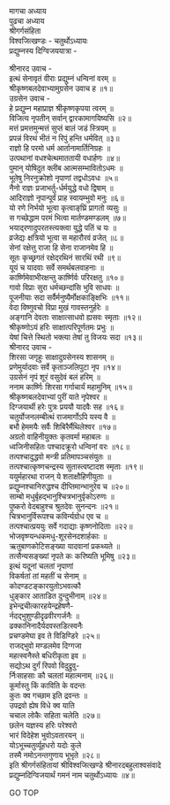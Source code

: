 मागचा अध्याय  
पुढचा अध्याय  
श्रीगर्गसंहिता  
विश्वजित्खण्डः - चतुर्थोऽध्यायः  
प्रद्युम्नस्य दिग्विजययात्रा -  
  
श्रीनारद उवाच -  
इत्थं सेनावृतं वीराः प्रद्युम्नं धन्विनां वरम् ॥  
श्रीकृष्णबलदेवाभ्यामुग्रसेन उवाच ह ॥१॥  
उग्रसेन उवाच -  
हे प्रद्युम्न महाप्राज्ञ श्रीकृष्णकृपया त्वरम् ॥  
विजित्य नृपतीन् सर्वान् द्वारकामागयिष्यसि ॥२॥  
मत्तं प्रमत्तमुन्मत्तं सुप्तं बालं जडं स्त्रियम् ॥  
प्रपन्नं विरथं भीतं न रिपुं हन्ति धर्मवित् ॥३॥  
राज्ञो हि परमो धर्म आर्तानामार्तिनिग्रहः ॥  
उत्पथानां वधश्चेत्थमाततायी वधार्हणः ॥४॥  
पुमान् योषिदुत क्लीब आत्मसम्भावितोऽधमः ॥  
भूतेषु निरनुक्रोशो नृपाणां तद्वधोऽवधः ॥५॥  
नैनो राज्ञः प्रजाभर्तु-र्धर्मयुद्धे वधो द्विषाम् ॥  
आदिराज्ञो नृपान्पूर्वं प्राह स्वायम्भुवो मनुः ॥६॥  
यो रणे निर्भयो भूत्वा कृत्वाङ्‌घ्रिं प्रागतो व्यसुः ॥  
स गच्छेद्धाम परमं भित्वा मार्तण्डमण्डलम् ॥७॥  
भयाद्‌रणादुपरतस्त्यक्त्वा युद्धे पतिं च यः ॥  
व्रजेद्यः क्षत्रियो भूत्वा स महारौरवं व्रजेत् ॥८॥  
सेनां रक्षेत्तु राजा हि सेना राजानमेव हि ॥  
सूतः कृच्छ्रगतं रक्षेद्‌रथिनं सारथिं रथी ॥९॥  
यूयं च यादवाः सर्वे समर्थबलवाहनाः ॥  
कार्ष्णिमेवाभीरक्षन्तु कार्ष्णिर्वः परिरक्षतु ॥१०॥  
गावो विप्राः सुरा धर्मच्छन्दांसि भुवि साधवः ॥  
पूजनीयाः सदा सर्वैर्मनुष्यैर्मोक्षकाङ्क्षिभिः ॥११॥  
वेदा विष्णुवचो विप्रा मुखं गावस्तनुर्हरेः ॥  
अङ्गानि देवताः साक्षात्साधवो ह्यसवः स्मृताः ॥१२॥  
श्रीकृष्णोऽयं हरिः साक्षात्परिपूर्णतमः प्रभुः ॥  
येषां चित्ते स्थितो भक्त्या तेषां तु विजयः सदा ॥१३॥  
श्रीनारद उवाच -  
शिरसा जगृहुः साक्षादुग्रसेनस्य शासनम् ॥  
प्रणेमुर्यादवाः सर्वे कृताञ्जलिपुटा नृप ॥१४॥  
उग्रसेनं नृपं शूरं वसुदेवं बलं हरिम् ॥  
ननाम कार्ष्णिः शिरसा गर्गाचार्यं महामुनिम् ॥१५॥  
श्रीकृष्णबलदेवाभ्यां पुरीं याते नृपेश्वर ॥  
दिग्जयार्थी हरेः पुत्रः प्रययौ यादवैः सह ॥१६॥  
चतुर्योजनलम्बीत्थं राजमार्गोऽपि यस्य वै ॥  
बभौ हेममयैः सर्वैः शिबिरैर्मैथिलेश्वर ॥१७॥  
अग्रतो वाहिनीयुक्तः कृतवर्मा महाबलः ॥  
ध्वजिनीसहितः पश्चादक्रूरो धन्विनां वरः ॥१८॥  
तत्पश्चादुद्धवो मन्त्री प्रतिमापञ्चसंयुतः ॥  
तत्पश्चात्कृष्णचन्द्रस्य सुतास्त्वष्टादश स्मृताः ॥१९॥  
ययुर्महारथा राजन् ये शताक्षौहिणीयुताः ॥  
प्रद्युम्नश्चानिरुद्धश्च दीप्तिमान्भानुरेव च ॥२०॥  
साम्बो मधुर्बृहद्‌भानुश्चित्रभानुर्वृकोऽरुणः ॥  
पुष्करो वेदबाहुश्च श्रुतदेवः सुनन्दनः ॥२१॥  
चित्रभानुर्विरूपश्च कविर्न्यग्रोध एव च ॥  
तत्पश्चात्प्रययुः सर्वे गदाद्याः कृष्णनोदिताः ॥२२॥  
भोजवृष्ण्यन्धकमधु-शूरसेनदशार्हकाः ॥  
ऋतुबाणकोटिसङ्ख्या यादवानां प्रकथ्यते ॥  
तत्सैन्यसङ्ख्यां नृपते कः करिष्यति भूमिषु ॥२३॥  
इत्थं यदूनां चलतां नृपाणां  
     विकर्षतां तां महतीं च सेनाम् ॥  
कोदण्डटङ्कारयुतोऽभवत्कौ  
     धुङ्कार आताडित दुन्दुभीनाम् ॥२४॥  
इभेन्द्रचीत्कारहयेन्द्रहेषणै-  
     र्नदद्‌भुशुण्डीदृढवीरगर्जनैः ॥  
ढक्कानिनादैर्यदवस्तडित्स्वनैः  
     प्रचण्डमेघा इव ते विडिण्डिरे ॥२५॥  
राजद्‌भुवो मण्डलमेव दिग्गजा  
     महत्स्वनैस्ते बधिरीकृता इव ॥  
सद्योऽथ दुर्गं रिपवो विदुद्रुवु-  
     र्निःसाहसाः कौ चलतां महात्मनाम् ॥२६॥  
कूर्मास्तु किं काविति के वदन्तः  
     कुतः क्व गच्छाम इति द्रवन्तः ॥  
उपद्रवो ह्येष विधे क्व याति  
     चचाल लोकैः सहिता चलेति ॥२७॥  
छलेन यज्ञस्य हरिः परेश्वरो  
     भारं विदेहेश भुवोऽवतारयन् ॥  
योऽभूच्चतुर्व्यूहधरो यदोः कुले  
     तस्मै नमोऽनन्तगुणाय भूभृते ॥२८॥  
इति श्रीगर्गसंहितायां श्रीविश्वजित्खण्डे श्रीनारदबहुलाश्वसंवादे  
प्रद्युम्नदिग्विजयार्थं गमनं नाम चतुर्थोऽध्यायः ॥४॥  
  
GO TOP
